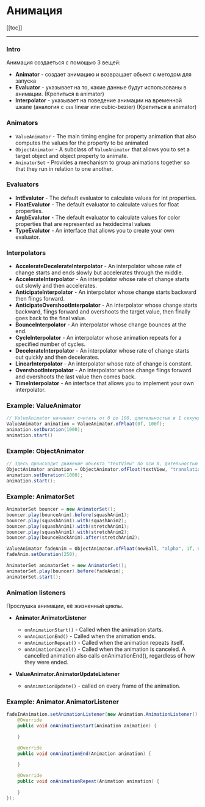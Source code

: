 # Анимация

[[toc]]

--- 

### Intro 
Анимация создаеться с помощью 3 вещей:
* **Animator** - создает анимацию и возвращает обьект с методом для запуска
* **Evaluator** - указывает на то, какие данные будут использованы в анимации. (Крепиться в animator)
* **Interpolator** - указывает на поведение анимации на временной шкале (аналогия с `css` linear или cubic-bezier) (Крепиться в animator)


### Animators
* `ValueAnimator` - The main timing engine for property animation that also computes the values for the property to be animated
* `ObjectAnimator` - A subclass of `ValueAnimator` that allows you to set a target object and object property to animate.
* `AnimatorSet` - Provides a mechanism to group animations together so that they run in relation to one another.

### Evaluators 

* **IntEvalutor** - The default evaluator to calculate values for int properties.
* **FloatEvalutor** - The default evaluator to calculate values for float properties.
* **ArgbEvalutor** - The default evaluator to calculate values for color properties that are represented as hexidecimal values
* **TypeEvalutor** - An interface that allows you to create your own evaluator.

### Interpolators
* **AccelerateDecelerateInterpolator** - An interpolator whose rate of change starts and ends slowly but accelerates through the middle.
* **AccelerateInterpolator** -	An interpolator whose rate of change starts out slowly and then accelerates.
* **AnticipateInterpolator** - 	An interpolator whose change starts backward then flings forward.
* **AnticipateOvershootInterpolator** -	An interpolator whose change starts backward, flings forward and overshoots the target value, then finally goes back to the final value.
* **BounceInterpolator** - An interpolator whose change bounces at the end.
* **CycleInterpolator** - An interpolator whose animation repeats for a specified number of cycles.
* **DecelerateInterpolator** - 	An interpolator whose rate of change starts out quickly and then decelerates.
* **LinearInterpolator** -	An interpolator whose rate of change is constant.
* **OvershootInterpolator** -	An interpolator whose change flings forward and overshoots the last value then comes back.
* **TimeInterpolator** -	An interface that allows you to implement your own interpolator.

### Example: ValueAnimator
```java
// ValueAnimator начинает считать от 0 до 100, длительностью в 1 секунду(или 1000 ms)
ValueAnimator animation = ValueAnimator.ofFloat(0f, 100f);
animation.setDuration(1000);
animation.start()
``` 

### Example: ObjectAnimator
```java
// Здесь происходит движение обьекта "textView" по оси X, дительностью 1 секунда
ObjectAnimator animation = ObjectAnimator.ofFloat(textView, "translationX", 100f);
animation.setDuration(1000);
animation.start();
``` 

### Example: AnimatorSet
```java
AnimatorSet bouncer = new AnimatorSet();
bouncer.play(bounceAnim).before(squashAnim1);
bouncer.play(squashAnim1).with(squashAnim2);
bouncer.play(squashAnim1).with(stretchAnim1);
bouncer.play(squashAnim1).with(stretchAnim2);
bouncer.play(bounceBackAnim).after(stretchAnim2);

ValueAnimator fadeAnim = ObjectAnimator.ofFloat(newBall, "alpha", 1f, 0f);
fadeAnim.setDuration(250);

AnimatorSet animatorSet = new AnimatorSet();
animatorSet.play(bouncer).before(fadeAnim);
animatorSet.start();
```

### Animation listeners 

Прослушка анимации, её жизненный циклы.

* **Animator.AnimatorListener**
  + `onAnimationStart()` - Called when the animation starts.
  + `onAnimationEnd()` - Called when the animation ends.
  + `onAnimationRepeat()` - Called when the animation repeats itself.
  + `onAnimationCancel()` - Called when the animation is canceled. A cancelled animation also calls onAnimationEnd(), regardless of how they were ended.

* **ValueAnimator.AnimatorUpdateListener**
  + `onAnimationUpdate()` - called on every frame of the animation.


### Example: Animator.AnimatorListener
```java
fadeInAnimation.setAnimationListener(new Animation.AnimationListener() {
    @Override
    public void onAnimationStart(Animation animation) {

    }

    @Override
    public void onAnimationEnd(Animation animation) {

    }

    @Override
    public void onAnimationRepeat(Animation animation) {

    }
});
```